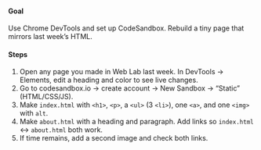 #### Goal

Use Chrome DevTools and set up CodeSandbox. Rebuild a tiny page that mirrors last week’s HTML.

#### Steps

1. Open any page you made in Web Lab last week. In DevTools -> Elements, edit a heading and color to see live changes.
2. Go to codesandbox.io -> create account -> New Sandbox -> “Static” (HTML/CSS/JS).
3. Make `index.html` with `<h1>`, `<p>`, a `<ul>` (3 `<li>`), one `<a>`, and one `<img>` with `alt`.
4. Make `about.html` with a heading and paragraph. Add links so `index.html` ↔ `about.html` both work.
5. If time remains, add a second image and check both links.
